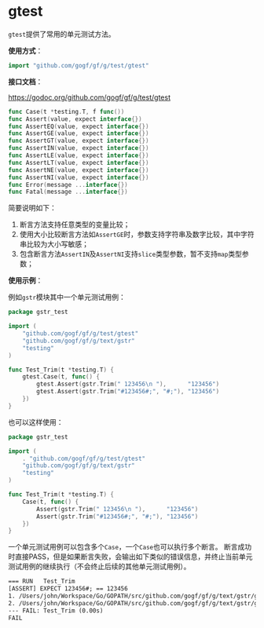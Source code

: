 # gtest

`gtest`提供了常用的单元测试方法。

**使用方式**：
```go
import "github.com/gogf/gf/g/test/gtest"
```

**接口文档**： 

https://godoc.org/github.com/gogf/gf/g/test/gtest

```go
func Case(t *testing.T, f func())
func Assert(value, expect interface{})
func AssertEQ(value, expect interface{})
func AssertGE(value, expect interface{})
func AssertGT(value, expect interface{})
func AssertIN(value, expect interface{})
func AssertLE(value, expect interface{})
func AssertLT(value, expect interface{})
func AssertNE(value, expect interface{})
func AssertNI(value, expect interface{})
func Error(message ...interface{})
func Fatal(message ...interface{})
```

简要说明如下：
1. 断言方法支持任意类型的变量比较；
1. 使用大小比较断言方法如`AssertGE`时，参数支持字符串及数字比较，其中字符串比较为大小写敏感；
1. 包含断言方法`AssertIN`及`AssertNI`支持`slice`类型参数，暂不支持`map`类型参数；

**使用示例**： 

例如`gstr`模块其中一个单元测试用例：

```go
package gstr_test

import (
    "github.com/gogf/gf/g/test/gtest"
    "github.com/gogf/gf/g/text/gstr"
    "testing"
)

func Test_Trim(t *testing.T) {
    gtest.Case(t, func() {
        gtest.Assert(gstr.Trim(" 123456\n "),      "123456")
        gtest.Assert(gstr.Trim("#123456#;", "#;"), "123456")
    })
}
```
也可以这样使用：

```go
package gstr_test

import (
    . "github.com/gogf/gf/g/test/gtest"
    "github.com/gogf/gf/g/text/gstr"
    "testing"
)

func Test_Trim(t *testing.T) {
    Case(t, func() {
        Assert(gstr.Trim(" 123456\n "),      "123456")
        Assert(gstr.Trim("#123456#;", "#;"), "123456")
    })
}
```
一个单元测试用例可以包含多个`Case`，一个`Case`也可以执行多个断言。
断言成功时直接PASS，但是如果断言失败，会输出如下类似的错误信息，并终止当前单元测试用例的继续执行（不会终止后续的其他单元测试用例）。
```html
=== RUN   Test_Trim
[ASSERT] EXPECT 123456#; == 123456
1. /Users/john/Workspace/Go/GOPATH/src/github.com/gogf/gf/g/text/gstr/gstr_z_unit_trim_test.go:20
2. /Users/john/Workspace/Go/GOPATH/src/github.com/gogf/gf/g/text/gstr/gstr_z_unit_trim_test.go:18
--- FAIL: Test_Trim (0.00s)
FAIL
```
